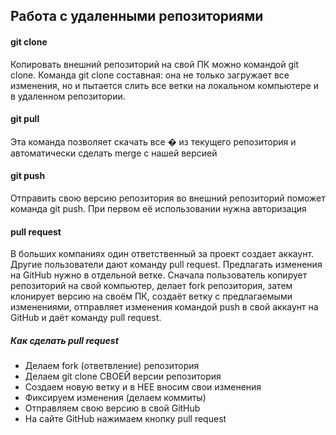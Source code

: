 ## Работа с удаленными репозиториями
#### git clone
Копировать внешний репозиторий на свой ПК можно командой git clone. Команда git clone составная: она не только загружает все изменения, но и пытается слить все ветки на локальном компьютере и в удаленном репозитории.

#### git pull
Эта команда позволяет скачать все �
из текущего репозитория и автоматически сделать merge с нашей версией
 #### git push
 Отправить свою версию репозитория во внешний репозиторий поможет команда git push. При первом её использовании нужна авторизация

 #### pull request
 В больших компаниях один ответственный за проект создает аккаунт. Другие пользователи дают команду pull request. Предлагать изменения на GitHub нужно в отдельной ветке. Сначала пользователь копирует репозиторий на свой компьютер, делает fork репозитория, затем клонирует версию на своём ПК, создаёт ветку с предлагаемыми изменениями, отправляет изменения командой push в свой аккаунт на GitHub и даёт команду pull request.

 ##### Как сделать pull request
* Делаем fork (ответвление) репозитория
* Делаем git clone СВОЕЙ версии репозитория 
* Создаем новую ветку и в НЕЕ вносим свои изменения
* Фиксируем изменения (делаем коммиты) 
* Отправляем свою версию в свой GitHub
* На сайте GitHub нажимаем кнопку pull request
